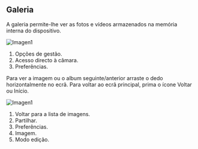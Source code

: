 ## Galeria

A galeria permite-lhe ver as fotos e vídeos armazenados na memória interna do dispositivo.

![Imagen1](http://static.energysistem.com/images/manuals/42674/56e997060a1dc.jpg) <br>

1. Opções de gestão.
2. Acesso directo à câmara.
3. Preferências.


Para ver a imagem ou o album seguinte/anterior arraste o dedo horizontalmente no ecrã.
Para voltar ao ecrã principal, prima o ícone Voltar ou Início.

![Imagen1](http://static.energysistem.com/images/manuals/42674/56efe6166344a.jpg)

1. Voltar para a lista de imagens.
2. Partilhar.
3. Preferências.
4. Imagem.
5. Modo edição.

